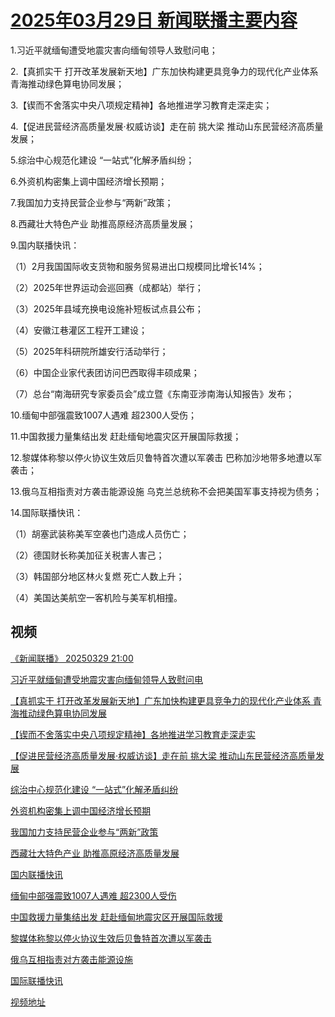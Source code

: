 # [2025年03月29日 新闻联播主要内容](https://tv.cctv.com/lm/xwlb/day/20250329.shtml)

1.习近平就缅甸遭受地震灾害向缅甸领导人致慰问电；

2.【真抓实干 打开改革发展新天地】广东加快构建更具竞争力的现代化产业体系 青海推动绿色算电协同发展；

3.【锲而不舍落实中央八项规定精神】各地推进学习教育走深走实；

4.【促进民营经济高质量发展·权威访谈】走在前 挑大梁 推动山东民营经济高质量发展；

5.综治中心规范化建设 “一站式”化解矛盾纠纷；

6.外资机构密集上调中国经济增长预期；

7.我国加力支持民营企业参与“两新”政策；

8.西藏壮大特色产业 助推高原经济高质量发展；

9.国内联播快讯：

（1）2月我国国际收支货物和服务贸易进出口规模同比增长14%；

（2）2025年世界运动会巡回赛（成都站）举行；

（3）2025年县域充换电设施补短板试点县公布；

（4）安徽江巷灌区工程开工建设；

（5）2025年科研院所雄安行活动举行；

（6）中国企业家代表团访问巴西取得丰硕成果；

（7）总台“南海研究专家委员会”成立暨《东南亚涉南海认知报告》发布；

10.缅甸中部强震致1007人遇难 超2300人受伤；

11.中国救援力量集结出发 赶赴缅甸地震灾区开展国际救援；

12.黎媒体称黎以停火协议生效后贝鲁特首次遭以军袭击 巴称加沙地带多地遭以军袭击；

13.俄乌互相指责对方袭击能源设施 乌克兰总统称不会把美国军事支持视为债务；

14.国际联播快讯：

（1）胡塞武装称美军空袭也门造成人员伤亡；

（2）德国财长称美加征关税害人害己；

（3）韩国部分地区林火复燃 死亡人数上升；

（4）美国达美航空一客机险与美军机相撞。

## 视频

[《新闻联播》 20250329 21:00](https://tv.cctv.com/2025/03/29/VIDEMEsl1kuO6YYQw1kztH1L250329.shtml)

[习近平就缅甸遭受地震灾害向缅甸领导人致慰问电](https://tv.cctv.com/2025/03/29/VIDEgERHa0MB3MKszbJjxbdh250329.shtml)

[【真抓实干 打开改革发展新天地】广东加快构建更具竞争力的现代化产业体系 青海推动绿色算电协同发展](https://tv.cctv.com/2025/03/29/VIDEqO9Ujq4Fj12Y6XDlANQV250329.shtml)

[【锲而不舍落实中央八项规定精神】各地推进学习教育走深走实](https://tv.cctv.com/2025/03/29/VIDE8leAxCrBDDHMmffciYBw250329.shtml)

[【促进民营经济高质量发展·权威访谈】走在前 挑大梁 推动山东民营经济高质量发展](https://tv.cctv.com/2025/03/29/VIDEIWV25VEDMvUPPDfS3LaL250329.shtml)

[综治中心规范化建设 “一站式”化解矛盾纠纷](https://tv.cctv.com/2025/03/29/VIDExTcgxRdQvZqDoLDDKwGb250329.shtml)

[外资机构密集上调中国经济增长预期](https://tv.cctv.com/2025/03/29/VIDEjO6wgbYAf5urv7F1i0g2250329.shtml)

[我国加力支持民营企业参与“两新”政策](https://tv.cctv.com/2025/03/29/VIDEcYTYuBtC9VfbMhPrgBLB250329.shtml)

[西藏壮大特色产业 助推高原经济高质量发展](https://tv.cctv.com/2025/03/29/VIDE47g9lf6wXGMhwAJi2X5D250329.shtml)

[国内联播快讯](https://tv.cctv.com/2025/03/29/VIDEo5Ym6UE3hu8zneFzc5yW250329.shtml)

[缅甸中部强震致1007人遇难 超2300人受伤](https://tv.cctv.com/2025/03/29/VIDEBGCBPr6pqHdQaLd3GIp5250329.shtml)

[中国救援力量集结出发 赶赴缅甸地震灾区开展国际救援](https://tv.cctv.com/2025/03/29/VIDEaY0I9A2wQCCKKcIowmGo250329.shtml)

[黎媒体称黎以停火协议生效后贝鲁特首次遭以军袭击](https://tv.cctv.com/2025/03/29/VIDExpk9URxdvpAwD4oM7HNU250329.shtml)

[俄乌互相指责对方袭击能源设施](https://tv.cctv.com/2025/03/29/VIDEuiB7OVYAt2lV1t6SxK8R250329.shtml)

[国际联播快讯](https://tv.cctv.com/2025/03/29/VIDEUk0cTphxglsTpiOIJ7vs250329.shtml)

[视频地址](https://tv.cctv.com/lm/xwlb/day/20250329.shtml) 

